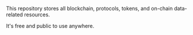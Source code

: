 This repository stores all blockchain, protocols, tokens, and on-chain data-related resources.

It's free and public to use anywhere.
